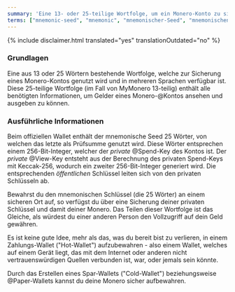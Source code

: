```yaml
---
summary: 'Eine 13- oder 25-teilige Wortfolge, um ein Monero-Konto zu sichern; verfügbar in mehreren Sprachen'
terms: ["mnemonic-seed", "mnemonic", "mnemonischer-Seed", "mnemonischen-Seed", "mnemonischen-Seeds"]
---
```


{% include disclaimer.html translated="yes" translationOutdated="no" %}

### Grundlagen

Eine aus 13 oder 25 Wörtern bestehende Wortfolge, welche zur Sicherung eines
Monero-Kontos genutzt wird und in mehreren Sprachen verfügbar ist. Diese
25-teilige Wortfolge (im Fall von MyMonero 13-teilig) enthält alle
benötigten Informationen, um Gelder eines Monero-@Kontos ansehen und
ausgeben zu können.

### Ausführliche Informationen

Beim offiziellen Wallet enthält der mnemonische Seed 25 Wörter, von welchen
das letzte als Prüfsumme genutzt wird. Diese Wörter entsprechen einem
256-Bit-Integer, welcher der *private* @Spend-Key des Kontos ist. Der
*private* @View-Key entsteht aus der Berechnung des privaten Spend-Keys mit
Keccak-256, wodurch ein zweiter 256-Bit-Integer generiert wird. Die
entsprechenden *öffentlichen* Schlüssel leiten sich von den privaten
Schlüsseln ab.

Bewahrst du den mnemonischen Schlüssel (die 25 Wörter) an einem sicheren Ort
auf, so verfügst du über eine Sicherung deiner privaten Schlüssel und damit
deiner Monero. Das Teilen dieser Wortfolge ist das Gleiche, als würdest du
einer anderen Person den Vollzugriff auf dein Geld gewähren.

Es ist keine gute Idee, mehr als das, was du bereit bist zu verlieren, in
einem Zahlungs-Wallet ("Hot-Wallet") aufzubewahren - also einem Wallet,
welches auf einem Gerät liegt, das mit dem Internet oder anderen nicht
vertrauenswürdigen Quellen verbunden ist, war, oder jemals sein könnte.

Durch das Erstellen eines Spar-Wallets ("Cold-Wallet") beziehungsweise
@Paper-Wallets kannst du deine Monero sicher aufbewahren.
